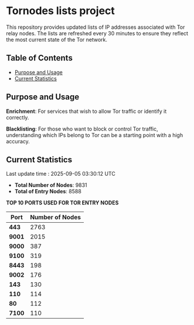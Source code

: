 # Tornodes lists project

This repository provides updated lists of IP addresses associated with Tor relay nodes. The lists are refreshed every 30 minutes to ensure they reflect the most current state of the Tor network.

## Table of Contents

- [Purpose and Usage](#purpose-and-usage)
- [Current Statistics](#current-statistics)


## Purpose and Usage

**Enrichment**: For services that wish to allow Tor traffic or identify it correctly.

**Blacklisting**: For those who want to block or control Tor traffic, understanding which IPs belong to Tor can be a starting point with a high accuracy.

## Current Statistics

Last update time : 2025-09-05 03:30:12 UTC

- **Total Number of Nodes**: 9831
- **Total of Entry Nodes**: 8588

**TOP 10 PORTS USED FOR TOR ENTRY NODES**

| **Port** | **Number of Nodes** |
|------|-----------------|
| **443**   | 2763  |
| **9001**   | 2015  |
| **9000**   | 387  |
| **9100**   | 319  |
| **8443**   | 198  |
| **9002**   | 176  |
| **143**   | 130  |
| **110**   | 114  |
| **80**   | 112  |
| **7100**   | 110  |


